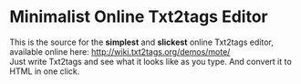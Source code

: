 Minimalist Online Txt2tags Editor
=================================

This is the source for the **simplest** and **slickest** online Txt2tags editor, available online here: http://wiki.txt2tags.org/demos/mote/  
Just write Txt2tags and see what it looks like as you type. And convert it to HTML in one click.
